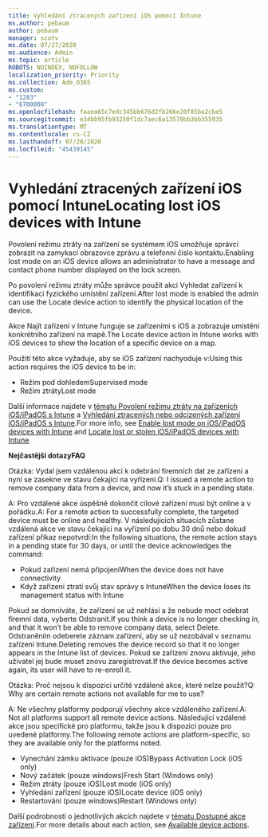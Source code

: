 ```yaml
---
title: Vyhledání ztracených zařízení iOS pomocí Intune
ms.author: pebaum
author: pebaum
manager: scotv
ms.date: 07/27/2020
ms.audience: Admin
ms.topic: article
ROBOTS: NOINDEX, NOFOLLOW
localization_priority: Priority
ms.collection: Adm_O365
ms.custom:
- "1283"
- "6700008"
ms.openlocfilehash: faaea65c7edc345bb676d2fb266e20f85ba2cbe5
ms.sourcegitcommit: e34bb95fb93250f1dc7aec6a13578bb3bb355935
ms.translationtype: MT
ms.contentlocale: cs-CZ
ms.lasthandoff: 07/28/2020
ms.locfileid: "45439145"
---
```

# <a name="locating-lost-ios-devices-with-intune"></a><span data-ttu-id="73382-102">Vyhledání ztracených zařízení iOS pomocí Intune</span><span class="sxs-lookup"><span data-stu-id="73382-102">Locating lost iOS devices with Intune</span></span>

<span data-ttu-id="73382-103">Povolení režimu ztráty na zařízení se systémem iOS umožňuje správci zobrazit na zamykací obrazovce zprávu a telefonní číslo kontaktu.</span><span class="sxs-lookup"><span data-stu-id="73382-103">Enabling lost mode on an iOS device allows an administrator to have a message and contact phone number displayed on the lock screen.</span></span>

<span data-ttu-id="73382-104">Po povolení režimu ztráty může správce použít akci Vyhledat zařízení k identifikaci fyzického umístění zařízení.</span><span class="sxs-lookup"><span data-stu-id="73382-104">After lost mode is enabled the admin can use the Locate device action to identify the physical location of the device.</span></span>

<span data-ttu-id="73382-105">Akce Najít zařízení v Intune funguje se zařízeními s iOS a zobrazuje umístění konkrétního zařízení na mapě.</span><span class="sxs-lookup"><span data-stu-id="73382-105">The Locate device action in Intune works with iOS devices to show the location of a specific device on a map.</span></span>

<span data-ttu-id="73382-106">Použití této akce vyžaduje, aby se iOS zařízení nachyoduje v:</span><span class="sxs-lookup"><span data-stu-id="73382-106">Using this action requires the iOS device to be in:</span></span>

- <span data-ttu-id="73382-107">Režim pod dohledem</span><span class="sxs-lookup"><span data-stu-id="73382-107">Supervised mode</span></span>
- <span data-ttu-id="73382-108">Režim ztráty</span><span class="sxs-lookup"><span data-stu-id="73382-108">Lost mode</span></span>

<span data-ttu-id="73382-109">Další informace najdete v [tématu Povolení režimu ztráty na zařízeních iOS/iPadOS s Intune](https://docs.microsoft.com/intune/device-lost-mode) a [Vyhledání ztracených nebo odcizených zařízení iOS/iPadOS s Intune](https://docs.microsoft.com/intune/device-locate).</span><span class="sxs-lookup"><span data-stu-id="73382-109">For more info, see [Enable lost mode on iOS/iPadOS devices with Intune](https://docs.microsoft.com/intune/device-lost-mode) and [Locate lost or stolen iOS/iPadOS devices with Intune](https://docs.microsoft.com/intune/device-locate).</span></span>

<span data-ttu-id="73382-110">**Nejčastější dotazy**</span><span class="sxs-lookup"><span data-stu-id="73382-110">**FAQ**</span></span>

<span data-ttu-id="73382-111">Otázka: Vydal jsem vzdálenou akci k odebrání firemních dat ze zařízení a nyní se zasekne ve stavu čekající na vyřízení.</span><span class="sxs-lookup"><span data-stu-id="73382-111">Q: I issued a remote action to remove company data from a device, and now it’s stuck in a pending state.</span></span>

<span data-ttu-id="73382-112">A: Pro vzdálené akce úspěšně dokončit cílové zařízení musí být online a v pořádku.</span><span class="sxs-lookup"><span data-stu-id="73382-112">A: For a remote action to successfully complete, the targeted device must be online and healthy.</span></span> <span data-ttu-id="73382-113">V následujících situacích zůstane vzdálená akce ve stavu čekající na vyřízení po dobu 30 dnů nebo dokud zařízení příkaz nepotvrdí:</span><span class="sxs-lookup"><span data-stu-id="73382-113">In the following situations, the remote action stays in a pending state for 30 days, or until the device acknowledges the command:</span></span>

- <span data-ttu-id="73382-114">Pokud zařízení nemá připojení</span><span class="sxs-lookup"><span data-stu-id="73382-114">When the device does not have connectivity</span></span>
- <span data-ttu-id="73382-115">Když zařízení ztratí svůj stav správy s Intune</span><span class="sxs-lookup"><span data-stu-id="73382-115">When the device loses its management status with Intune</span></span>

<span data-ttu-id="73382-116">Pokud se domníváte, že zařízení se už nehlásí a že nebude moct odebrat firemní data, vyberte Odstranit.</span><span class="sxs-lookup"><span data-stu-id="73382-116">If you think a device is no longer checking in, and that it won’t be able to remove company data, select Delete.</span></span> <span data-ttu-id="73382-117">Odstraněním odeberete záznam zařízení, aby se už nezobával v seznamu zařízení Intune.</span><span class="sxs-lookup"><span data-stu-id="73382-117">Deleting removes the device record so that it no longer appears in the Intune list of devices.</span></span> <span data-ttu-id="73382-118">Pokud se zařízení znovu aktivuje, jeho uživatel jej bude muset znovu zaregistrovat.</span><span class="sxs-lookup"><span data-stu-id="73382-118">If the device becomes active again, its user will have to re-enroll it.</span></span>

<span data-ttu-id="73382-119">Otázka: Proč nejsou k dispozici určité vzdálené akce, které nelze použít?</span><span class="sxs-lookup"><span data-stu-id="73382-119">Q: Why are certain remote actions not available for me to use?</span></span>

<span data-ttu-id="73382-120">A: Ne všechny platformy podporují všechny akce vzdáleného zařízení.</span><span class="sxs-lookup"><span data-stu-id="73382-120">A: Not all platforms support all remote device actions.</span></span> <span data-ttu-id="73382-121">Následující vzdálené akce jsou specifické pro platformu, takže jsou k dispozici pouze pro uvedené platformy.</span><span class="sxs-lookup"><span data-stu-id="73382-121">The following remote actions are platform-specific, so they are available only for the platforms noted.</span></span>

- <span data-ttu-id="73382-122">Vynechání zámku aktivace (pouze iOS)</span><span class="sxs-lookup"><span data-stu-id="73382-122">Bypass Activation Lock (iOS only)</span></span>
- <span data-ttu-id="73382-123">Nový začátek (pouze windows)</span><span class="sxs-lookup"><span data-stu-id="73382-123">Fresh Start (Windows only)</span></span>
- <span data-ttu-id="73382-124">Režim ztráty (pouze iOS)</span><span class="sxs-lookup"><span data-stu-id="73382-124">Lost mode (iOS only)</span></span>
- <span data-ttu-id="73382-125">Vyhledání zařízení (pouze iOS)</span><span class="sxs-lookup"><span data-stu-id="73382-125">Locate device (iOS only)</span></span>
- <span data-ttu-id="73382-126">Restartování (pouze windows)</span><span class="sxs-lookup"><span data-stu-id="73382-126">Restart (Windows only)</span></span>

<span data-ttu-id="73382-127">Další podrobnosti o jednotlivých akcích najdete v [tématu Dostupné akce zařízení](https://docs.microsoft.com/intune/device-management#available-device-actions).</span><span class="sxs-lookup"><span data-stu-id="73382-127">For more details about each action, see [Available device actions](https://docs.microsoft.com/intune/device-management#available-device-actions).</span></span>